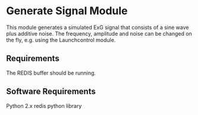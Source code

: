 # Generate Signal Module

This module generates a simulated ExG signal that consists of a sine wave
plus additive noise. The frequency, amplitude and noise can be changed on
the fly, e.g. using the Launchcontrol module.

## Requirements

The REDIS buffer should be running.

## Software Requirements

Python 2.x
redis python library
